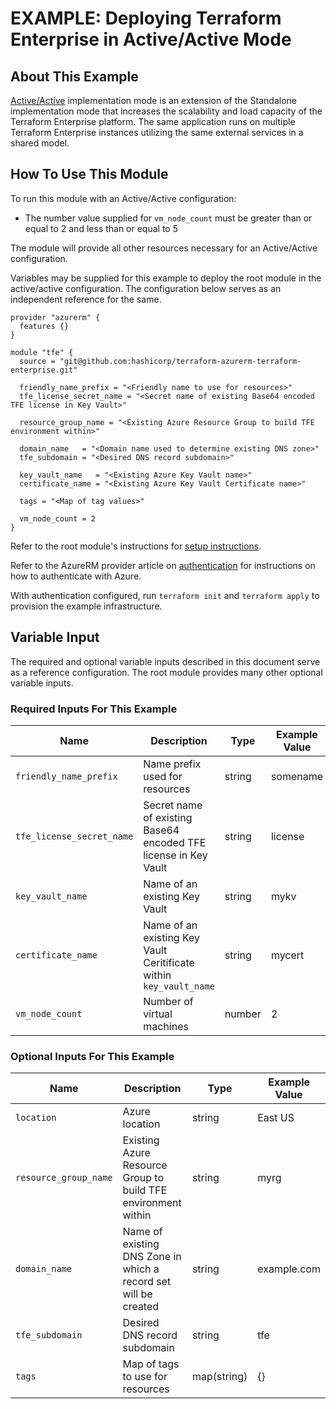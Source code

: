 # EXAMPLE: Deploying Terraform Enterprise in Active/Active Mode

## About This Example

[Active/Active](https://www.terraform.io/docs/enterprise/before-installing/reference-architecture/azure.html#active-active-implementation-mode) implementation mode is an extension of the Standalone implementation mode that increases the scalability and load capacity of the Terraform Enterprise platform. The same application runs on multiple Terraform Enterprise instances utilizing the same external services in a shared model.

## How To Use This Module

To run this module with an Active/Active configuration:
* The number value supplied for `vm_node_count` must be greater than or equal to 2 and less than or equal to 5

The module will provide all other resources necessary for an Active/Active configuration.

Variables may be supplied for this example to deploy the root module in the active/active configuration. The configuration below serves as an independent reference for the same.

```hcl
provider "azurerm" {
  features {}
}

module "tfe" {
  source = "git@github.com:hashicorp/terraform-azurerm-terraform-enterprise.git"

  friendly_name_prefix = "<Friendly name to use for resources>"
  tfe_license_secret_name = "<Secret name of existing Base64 encoded TFE license in Key Vault>"

  resource_group_name = "<Existing Azure Resource Group to build TFE environment within>"

  domain_name   = "<Domain name used to determine existing DNS zone>"
  tfe_subdomain = "<Desired DNS record subdomain>"

  key_vault_name   = "<Existing Azure Key Vault name>"
  certificate_name = "<Existing Azure Key Vault Certificate name>"

  tags = "<Map of tag values>"

  vm_node_count = 2
}
```

Refer to the root module's instructions for [setup instructions](../../README.md#How-to-Use-This-Module).

Refer to the AzureRM provider article on [authentication](https://registry.terraform.io/providers/hashicorp/azurerm/latest/docs) for instructions on how to authenticate with Azure.

With authentication configured, run `terraform init` and `terraform apply` to provision the example infrastructure.

## Variable Input

The required and optional variable inputs described in this document serve as a reference configuration. The root module provides many other optional variable inputs.

### Required Inputs For This Example

| Name | Description | Type | Example Value |
|------|-------------|------| ------------- |
| `friendly_name_prefix` | Name prefix used for resources | string | somename |
| `tfe_license_secret_name` | Secret name of existing Base64 encoded TFE license in Key Vault | string | license |
| `key_vault_name` | Name of an existing Key Vault | string | mykv |
| `certificate_name` | Name of an existing Key Vault Ceritificate within `key_vault_name` | string | mycert |
| `vm_node_count` | Number of virtual machines | number | 2 |

### Optional Inputs For This Example

| Name | Description | Type | Example Value |
|------|-------------|------| ------------- |
| `location` | Azure location | string | East US |
| `resource_group_name` | Existing Azure Resource Group to build TFE environment within | string | myrg |
| `domain_name` | Name of existing DNS Zone in which a record set will be created | string | example.com |
| `tfe_subdomain` | Desired DNS record subdomain | string | tfe |
| `tags` | Map of tags to use for resources | map(string) | {} |
